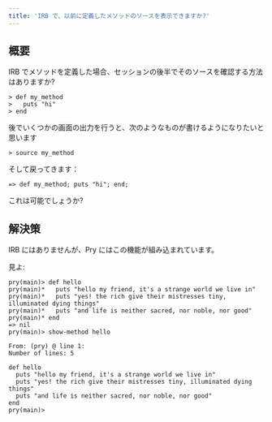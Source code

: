```yaml
---
title: 'IRB で、以前に定義したメソッドのソースを表示できますか?'
---
```


## 概要
IRB でメソッドを定義した場合、セッションの後半でそのソースを確認する方法はありますか?

```
> def my_method
>   puts "hi"
> end

```
後でいくつかの画面の出力を行うと、次のようなものが書けるようになりたいと思います

```
> source my_method

```
そして戻ってきます：

```
=> def my_method; puts "hi"; end;

```
これは可能でしょうか?

## 解決策
IRB にはありませんが、Pry にはこの機能が組み込まれています。

見よ:

```
pry(main)> def hello
pry(main)*   puts "hello my friend, it's a strange world we live in"
pry(main)*   puts "yes! the rich give their mistresses tiny, illuminated dying things"
pry(main)*   puts "and life is neither sacred, nor noble, nor good"
pry(main)* end
=> nil
pry(main)> show-method hello

From: (pry) @ line 1:
Number of lines: 5

def hello
  puts "hello my friend, it's a strange world we live in"
  puts "yes! the rich give their mistresses tiny, illuminated dying things"
  puts "and life is neither sacred, nor noble, nor good"
end
pry(main)> 

```
